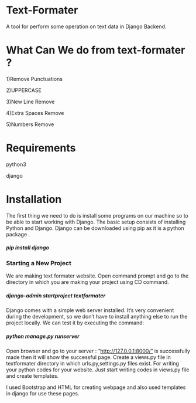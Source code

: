 # Text-Formater
A tool for perform some operation on text data in Django Backend. 

# What Can We do from text-formater ?

1)Remove Punctuations

2)UPPERCASE

3)New Line Remove

4)Extra Spaces Remove

5)Numbers Remove




# Requirements
python3

django



# Installation 
The first thing we need to do is install some programs on our machine so to be able to start working with Django. The basic setup consists of installing Python and Django.
Django can be downloaded using pip as it is a python package .
<h5>pip install django </h5>

<h3 >   Starting a New Project</h3>

We are making text formater website. Open command prompt and go to the directory in which you are making your project using CD command. 

<h5>        django-admin startproject textformater</h5>

Django comes with a simple web server installed. It’s very convenient during the development, so we don’t have to install anything else to run the project locally. We can test it by executing the command:
	
 <h5>      python manage.py runserver</h5>


Open browser and go to your server : “http://127.0.0.1:8000/”  is successfully made then it will show the successful page.
Create a views.py file in textformater directory in which urls.py,settings.py files exist. For writing your python codes for your website. Just start writing codes in views.py file and create templates.

I used Bootstrap and HTML for creating webpage and also used templates in django for use these pages.
